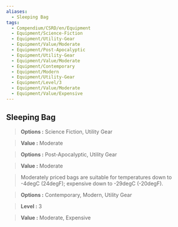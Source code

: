 ```yaml
---
aliases:
  - Sleeping Bag
tags:
  - Compendium/CSRD/en/Equipment
  - Equipment/Science-Fiction
  - Equipment/Utility-Gear
  - Equipment/Value/Moderate
  - Equipment/Post-Apocalyptic
  - Equipment/Utility-Gear
  - Equipment/Value/Moderate
  - Equipment/Contemporary
  - Equipment/Modern
  - Equipment/Utility-Gear
  - Equipment/Level/3
  - Equipment/Value/Moderate
  - Equipment/Value/Expensive
---
```

  
    
## Sleeping Bag    
    
>    
> **Options :** Science Fiction, Utility Gear    
> **Value :** Moderate    
    
>    
> **Options :** Post-Apocalyptic, Utility Gear    
> **Value :** Moderate    
    
>Moderately priced bags are suitable for temperatures down to -4degC (24degF); expensive down to -29degC (-20degF).    
> **Options :** Contemporary, Modern, Utility Gear    
> **Level :** 3    
> **Value :** Moderate, Expensive